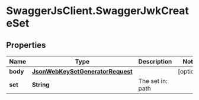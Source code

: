 # SwaggerJsClient.SwaggerJwkCreateSet

## Properties
Name | Type | Description | Notes
------------ | ------------- | ------------- | -------------
**body** | [**JsonWebKeySetGeneratorRequest**](JsonWebKeySetGeneratorRequest.md) |  | [optional] 
**set** | **String** | The set in: path | 


